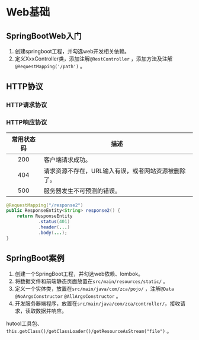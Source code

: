 # Web基础

## SpringBootWeb入门

1. 创建springboot工程，并勾选web开发相关依赖。
2. 定义XxxController类，添加注解`@RestController` ，添加方法及注解`@RequestMapping('/path')` 。

## HTTP协议

### HTTP请求协议

### HTTP响应协议

| 常用状态码 | 描述                          |
| :---: | --------------------------- |
|  200  | 客户端请求成功。                    |
|  404  | 请求资源不存在，URL输入有误，或者网站资源被删除了。 |
|  500  | 服务器发生不可预测的错误。               |

```java
@RequestMapping("/response2")
public ResponseEntity<String> response2() {
    return ResponseEntity
            .status(401)
            .header(...)
            .body(...);
}
```

## SpringBoot案例

1. 创建一个SpringBoot工程，并勾选web依赖、lombok。
2. 将数据文件和前端静态页面放置在`src/main/resources/static/` 。
3. 定义一个实体类，放置在`src/main/java/com/zca/pojo/` ，注解`@Data` `@NoArgsConstructor` `@AllArgsConstructor` 。
4. 开发服务器端程序，放置在`src/main/java/com/zca/controller/`，接收请求，读取数据并响应。

hutool工具包、`this.getClass()/getClassLoader()/getResourceAsStream("file")` 。
